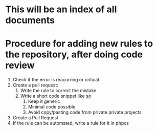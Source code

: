 # This will be an index of all documents

# Procedure for adding new rules to the repository, after doing code review
1. Check if the error is reacurring or critical
2. Create a pull request:
    1. Write the rule to correct the mistake
    2. Write a short code snippet like [so](https://help.github.com/articles/creating-and-highlighting-code-blocks/)
        1. Keep it generic
        2. Minimal code possible
        3. Avoid copy/pasting code from private private projects
3. Create a Pull Request
4. If the rule can be automated, write a rule for it in phpcs
